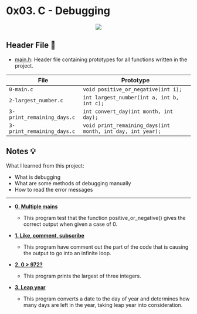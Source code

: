 # 0x03. C - Debugging

<p align="center">
  <img src="https://i.postimg.cc/NFQbkDfM/image.png"
</p>

## Header File :file_folder:

* [main.h](./main.h): Header file containing prototypes for all
functions written in the project.

| File                      | Prototype                                                   |
| ------------------------- | ----------------------------------------------------------- |
| `0-main.c`                | `void positive_or_negative(int i);`                         |
| `2-largest_number.c`      | `int largest_number(int a, int b, int c);`                  |
| `3-print_remaining_days.c`| `int convert_day(int month, int day);`                      |
| `3-print_remaining_days.c`| `void print_remaining_days(int month, int day, int year);`  |

## Notes :bulb:
What I learned from this project:

* What is debugging
* What are some methods of debugging manually
* How to read the error messages

---

- **[0. Multiple mains](./0-main.c)**
	* This program test that the function positive_or_negative() gives the correct output when given a case of 0.


- **[1. Like, comment, subscribe](./1-main.c)**
	* This program have comment out the part of the code that is causing the output to go into an infinite loop.


- **[2. 0 > 972?](./2-largest_number.c)**
	* This program prints the largest of three integers.


- **[3. Leap year](./3-print_remaining_days.c)**
	* This program converts a date to the day of year and determines how many days are left in the year, taking leap year into consideration.
